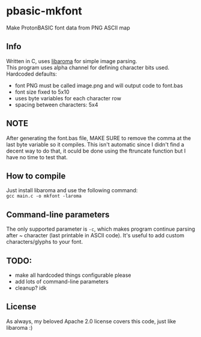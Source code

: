 # pbasic-mkfont
Make ProtonBASIC font data from PNG ASCII map

## Info
Written in C, uses [libaroma](https://github.com/MLXProjects/libaroma) for simple image parsing.  
This program uses alpha channel for defining character bits used.  
Hardcoded defaults:
- font PNG must be called image.png and will output code to font.bas
- font size fixed to 5x10
- uses byte variables for each character row
- spacing between characters: 5x4
## NOTE
After generating the font.bas file, MAKE SURE to remove the comma at the last byte variable so it compiles. This isn't automatic since I didn't find a decent way to do that, it oculd be done using the ftruncate function but I have no time to test that.
## How to compile
Just install libaroma and use the following command:  
`gcc main.c -o mkfont -laroma`
## Command-line parameters
The only supported parameter is `-c`, which makes program continue parsing after ~ character (last printable in ASCII code). It's useful to add custom characters/glyphs to your font.
## TODO:
- make all hardcoded things configurable please
- add lots of command-line parameters
- cleanup? idk
## License
As always, my beloved Apache 2.0 license covers this code, just like libaroma :)

